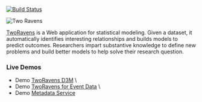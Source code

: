 [![Build Status](https://travis-ci.org/TwoRavens/TwoRavens.svg?branch=master)](https://travis-ci.org/TwoRavens/TwoRavens)

![Two Ravens](/static/teaser.png)

[TwoRavens](https://tworavens.github.io/TwoRavens/) is a Web application for statistical modeling. Given a dataset, it automatically identifies interesting relationships and builds models to predict outcomes. Researchers impart substantive knowledge to define new problems and build better models to help solve their research question.

### Live Demos
* Demo [TwoRavens D3M](http://2ravens.org) \\
* Demo [TwoRavens for Event Data](http://eventdata.2ravens.org) \\
* Demo [Metadata Service](http://metadata.2ravens.org)
